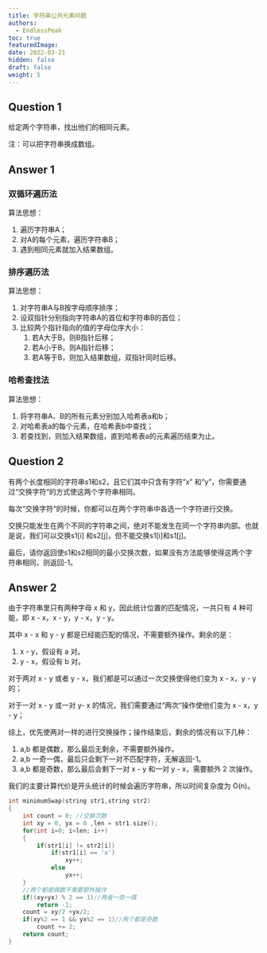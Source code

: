 ```yaml
---
title: 字符串公共元素问题
authors:
  - EndlessPeak
toc: true
featuredImage: 
date: 2022-03-21
hidden: false
draft: false
weight: 5
---
```


## Question 1

给定两个字符串，找出他们的相同元素。

注：可以把字符串换成数组。

## Answer 1

### 双循环遍历法

算法思想：

1. 遍历字符串A；
2. 对A的每个元素，遍历字符串B；
3. 遇到相同元素就加入结果数组。

### 排序遍历法

算法思想：

1. 对字符串A与B按字母顺序排序；
2. 设双指针分别指向字符串A的首位和字符串B的首位；
3. 比较两个指针指向的值的字母位序大小：
   1. 若A大于B，则B指针后移；
   2. 若A小于B，则A指针后移；
   3. 若A等于B，则加入结果数组，双指针同时后移。

### 哈希查找法

算法思想：

1. 将字符串A、B的所有元素分别加入哈希表a和b；
2. 对哈希表a的每个元素，在哈希表b中查找；
3. 若查找到，则加入结果数组，直到哈希表a的元素遍历结束为止。

## Question 2

有两个长度相同的字符串s1和s2，且它们其中只含有字符”x” 和”y”，你需要通过“交换字符“的方式使这两个字符串相同。

每次“交换字符“的时候，你都可以在两个字符串中各选一个字符进行交换。

交换只能发生在两个不同的字符串之间，绝对不能发生在同一个字符串内部。也就是说，我们可以交换s1[i] 和s2[j]，但不能交换s1[i]和s1[j]。

最后，请你返回使s1和s2相同的最小交换次数，如果没有方法能够使得这两个字符串相同，则返回-1。

## Answer 2

由于字符串里只有两种字母 x 和 y，因此统计位置的匹配情况，一共只有 4 种可能，即 x - x，x - y，y - x，y - y。

其中 x - x 和 y - y 都是已经能匹配的情况，不需要额外操作。剩余的是：

1. x - y，假设有 a 对。
2. y - x，假设有 b 对。

对于两对 x - y 或者 y - x，我们都是可以通过一次交换使得他们变为 x - x，y - y 的；

对于一对 x - y 或一对 y- x 的情况，我们需要通过“两次“操作使他们变为 x - x，y - y；

综上，优先使两对一样的进行交换操作；操作结束后，剩余的情况有以下几种：

1. a,b 都是偶数，那么最后无剩余，不需要额外操作。
2. a,b 一奇一偶，最后只会剩下一对不匹配字符，无解返回-1。
3. a,b 都是奇数，那么最后会剩下一对 x - y 和一对 y - x，需要额外 2 次操作。

我们的主要计算代价是开头统计的时候会遍历字符串，所以时间复杂度为 O(n)。

```c++
int minimumSwap(string str1,string str2)
{
    int count = 0; //交换次数
    int xy = 0, yx = 0 ,len = str1.size();
    for(int i=0; i<len; i++) 
    {
        if(str1[i] != str2[i])
            if(str1[i] == 'x')
                xy++;
            else
                yx++;
    }
    //两个都是偶数不需要额外操作
    if((xy+yx) % 2 == 1)//两者一奇一偶
        return -1;
    count = xy/2 +yx/2;
    if(xy%2 == 1 && yx%2 == 1)//两个都是奇数
        count += 2;
    return count;
}

```



